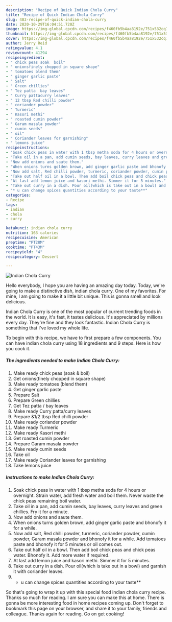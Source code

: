 ```yaml
---
description: "Recipe of Quick Indian Chola Curry"
title: "Recipe of Quick Indian Chola Curry"
slug: 483-recipe-of-quick-indian-chola-curry
date: 2020-10-29T16:04:51.720Z
image: https://img-global.cpcdn.com/recipes/f460fb5b4aa8192e/751x532cq70/indian-chola-curry-recipe-main-photo.jpg
thumbnail: https://img-global.cpcdn.com/recipes/f460fb5b4aa8192e/751x532cq70/indian-chola-curry-recipe-main-photo.jpg
cover: https://img-global.cpcdn.com/recipes/f460fb5b4aa8192e/751x532cq70/indian-chola-curry-recipe-main-photo.jpg
author: Jerry Reid
ratingvalue: 4.1
reviewcount: 41294
recipeingredient:
- " chick peas soak  boil"
- " onionsfinely chopped in square shape"
- " tomatoes blend them"
- " ginger garlic paste"
- " Salt"
- " Green chillies"
- " Tez patta  bay leaves"
- " Curry pattacurry leaves"
- " 12 tbsp Red chilli powder"
- " coriander powder"
- " Turmeric"
- " Kasori methi"
- " roasted cumin powder"
- " Garam masala powder"
- " cumin seeds"
- " oil"
- " Coriander leaves for garnishing"
- " lemons juice"
recipeinstructions:
- "Soak chick peas in water with 1 tbsp metha soda for 4 hours or overnight. Strain water, add fresh water and boil them. Never waste the chick peas remaining boil water."
- "Take oil in a pan, add cumin seeds, bay leaves, curry leaves and green chillies. Fry it for a minute."
- "Now add onions and saute them."
- "When onions turns golden brown, add ginger garlic paste and bhonofy it for a while."
- "Now add salt, Red chilli powder, turmeric, coriander powder, cumin powder, Garam masala powder and bhonofy it for a while. Add tomatoes paste and bhonofy it for 5 minutes or oil comes out."
- "Take out half oil in a bowl. Then add boil chick peas and chick peas water. Bhonofy it. Add more water if required."
- "At last add lemon juice and kasori methi. Simmer it for 5 minutes."
- "Take out curry in a dish. Pour oil(which is take out in a bowl) and garnish it with coriander leaves."
- "* u can change spices quantities according to your taste**"
categories:
- Recipe
tags:
- indian
- chola
- curry

katakunci: indian chola curry 
nutrition: 163 calories
recipecuisine: American
preptime: "PT28M"
cooktime: "PT43M"
recipeyield: "4"
recipecategory: Dessert

---
```



![Indian Chola Curry](https://img-global.cpcdn.com/recipes/f460fb5b4aa8192e/751x532cq70/indian-chola-curry-recipe-main-photo.jpg)

Hello everybody, I hope you are having an amazing day today. Today, we're going to make a distinctive dish, indian chola curry. One of my favorites. For mine, I am going to make it a little bit unique. This is gonna smell and look delicious.

Indian Chola Curry is one of the most popular of current trending foods in the world. It is easy, it's fast, it tastes delicious. It's appreciated by millions every day. They're fine and they look fantastic. Indian Chola Curry is something that I've loved my whole life.




To begin with this recipe, we have to first prepare a few components. You can have indian chola curry using 18 ingredients and 9 steps. Here is how you cook it.

<!--inarticleads1-->

##### The ingredients needed to make Indian Chola Curry:

1. Make ready  chick peas (soak &amp; boil)
1. Get  onions(finely chopped in square shape)
1. Make ready  tomatoes (blend them)
1. Get  ginger garlic paste
1. Prepare  Salt
1. Prepare  Green chillies
1. Get  Tez patta / bay leaves
1. Make ready  Curry patta/curry leaves
1. Prepare  &amp;1/2 tbsp Red chilli powder
1. Make ready  coriander powder
1. Make ready  Turmeric
1. Make ready  Kasori methi
1. Get  roasted cumin powder
1. Prepare  Garam masala powder
1. Make ready  cumin seeds
1. Take  oil
1. Make ready  Coriander leaves for garnishing
1. Take  lemons juice




<!--inarticleads2-->

##### Instructions to make Indian Chola Curry:

1. Soak chick peas in water with 1 tbsp metha soda for 4 hours or overnight. Strain water, add fresh water and boil them. Never waste the chick peas remaining boil water.
1. Take oil in a pan, add cumin seeds, bay leaves, curry leaves and green chillies. Fry it for a minute.
1. Now add onions and saute them.
1. When onions turns golden brown, add ginger garlic paste and bhonofy it for a while.
1. Now add salt, Red chilli powder, turmeric, coriander powder, cumin powder, Garam masala powder and bhonofy it for a while. Add tomatoes paste and bhonofy it for 5 minutes or oil comes out.
1. Take out half oil in a bowl. Then add boil chick peas and chick peas water. Bhonofy it. Add more water if required.
1. At last add lemon juice and kasori methi. Simmer it for 5 minutes.
1. Take out curry in a dish. Pour oil(which is take out in a bowl) and garnish it with coriander leaves.
1. * u can change spices quantities according to your taste**




So that's going to wrap it up with this special food indian chola curry recipe. Thanks so much for reading. I am sure you can make this at home. There is gonna be more interesting food in home recipes coming up. Don't forget to bookmark this page on your browser, and share it to your family, friends and colleague. Thanks again for reading. Go on get cooking!
